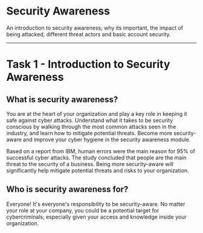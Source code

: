 # Security Awareness

An introduction to security awareness; why its important, the impact of being attacked, different threat actors and basic account security.

---

# Task 1 - Introduction to Security Awareness

## What is security awareness?

You are at the heart of your organization and play a key role in keeping it safe against cyber attacks. Understand what it takes to be security conscious by walking through the most common attacks seen in the industry, and learn how to mitigate potential threats. Become more security-aware and improve your cyber hygiene in the security awareness module.

Based on a report from IBM, human errors were the main reason for 95% of successful cyber attacks. The study concluded that people are the main threat to the security of a business. Being more security-aware will significantly help mitigate potential threats and risks to your organization.

## Who is security awareness for?

Everyone! It's everyone's responsibility to be security-aware. No matter your role at your company, you could be a potential target for cybercriminals; especially given your access and knowledge inside your organization.
